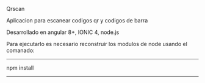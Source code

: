 Qrscan

Aplicacion para escanear codigos qr y codigos de barra

Desarrollado en angular 8+, IONIC 4, node.js

Para ejecutarlo es necesario reconstruir los modulos de node usando el comanado:

***********
npm install
***********
